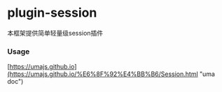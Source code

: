 # plugin-session

本框架提供简单轻量级session插件

### Usage

[https://umajs.github.io](https://umajs.github.io/%E6%8F%92%E4%BB%B6/Session.html "uma doc")


